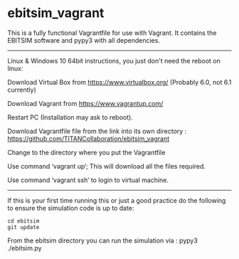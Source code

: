 # ebitsim_vagrant

This is a fully functional Vagrantfile for use with Vagrant.  It contains
the EBITSIM software and pypy3 with all dependencies.

-----

Linux & Windows 10 64bit instructions, you just don't need the reboot on
linux:

Download Virtual Box from https://www.virtualbox.org/  (Probably 6.0, not 6.1 currently)


Download Vagrant from https://www.vagrantup.com/

Restart PC (Installation may ask to reboot).

Download Vagrantfile file from the link into its own directory :  https://github.com/TITANCollaboration/ebitsim_vagrant

Change to the directory where you put the Vagrantfile

Use command ‘vagrant up’; This will download all the files required.

Use command ‘vagrant ssh’ to login to virtual machine.

------

If this is your first time running this or just a good practice do the
following to ensure the simulation code is up to date:

```
cd ebitsim
git update
```

From the ebitsim directory you can run the simulation via : pypy3 ./ebitsim.py

 
